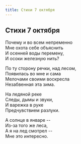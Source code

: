 ```yaml
---
title: Стихи 7 октября
---
```

## Стихи 7 октября

Почему и во всем непременно  
Мне охота себе объяснить  
И осенней воды перемену,  
И осоки железную нить?

По ту сторону речки, над лесом,  
Появилась во мне и сама  
Мелочами своими воскресла  
Незабвенная эта зима.

На ледяной реке  
Следы, дымы и звуки,  
И варежка в руке  
Предчувствием разлуки.

А солнце в январе --  
Из-за того же леса,  
А я на лед смотрел --  
Мне это интересно.